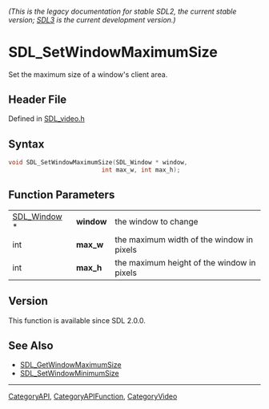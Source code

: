 ###### (This is the legacy documentation for stable SDL2, the current stable version; [SDL3](https://wiki.libsdl.org/SDL3/) is the current development version.)
# SDL_SetWindowMaximumSize

Set the maximum size of a window's client area.

## Header File

Defined in [SDL_video.h](https://github.com/libsdl-org/SDL/blob/SDL2/include/SDL_video.h)

## Syntax

```c
void SDL_SetWindowMaximumSize(SDL_Window * window,
                          int max_w, int max_h);
```

## Function Parameters

|                            |            |                                            |
| -------------------------- | ---------- | ------------------------------------------ |
| [SDL_Window](SDL_Window) * | **window** | the window to change                       |
| int                        | **max_w**  | the maximum width of the window in pixels  |
| int                        | **max_h**  | the maximum height of the window in pixels |

## Version

This function is available since SDL 2.0.0.

## See Also

- [SDL_GetWindowMaximumSize](SDL_GetWindowMaximumSize)
- [SDL_SetWindowMinimumSize](SDL_SetWindowMinimumSize)

----
[CategoryAPI](CategoryAPI), [CategoryAPIFunction](CategoryAPIFunction), [CategoryVideo](CategoryVideo)

